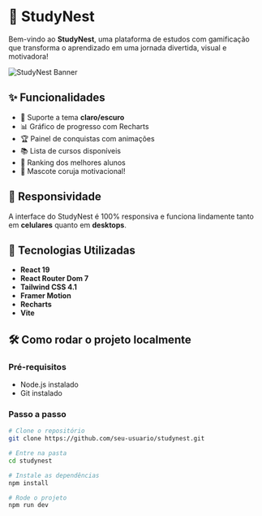 # 🦉 StudyNest

Bem-vindo ao **StudyNest**, uma plataforma de estudos com gamificação que transforma o aprendizado em uma jornada divertida, visual e motivadora!

![StudyNest Banner](public/logo-coruja.png)

## ✨ Funcionalidades

- 🌙 Suporte a tema **claro/escuro**
- 📊 Gráfico de progresso com Recharts
- 🏆 Painel de conquistas com animações
- 📚 Lista de cursos disponíveis
- 🏅 Ranking dos melhores alunos
- 🦉 Mascote coruja motivacional!

## 📱 Responsividade

A interface do StudyNest é 100% responsiva e funciona lindamente tanto em **celulares** quanto em **desktops**.

## 🚀 Tecnologias Utilizadas

- **React 19**
- **React Router Dom 7**
- **Tailwind CSS 4.1**
- **Framer Motion**
- **Recharts**
- **Vite**

## 🛠️ Como rodar o projeto localmente

### Pré-requisitos

- Node.js instalado
- Git instalado

### Passo a passo

```bash
# Clone o repositório
git clone https://github.com/seu-usuario/studynest.git

# Entre na pasta
cd studynest

# Instale as dependências
npm install

# Rode o projeto
npm run dev
